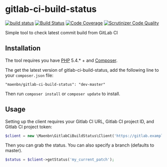 # gitlab-ci-build-status
[![build status](https://travis-ci.org/maen-bn/gitlab-ci-build-status.svg?branch=master)](https://travis-ci.org/maen-bn/gitlab-ci-build-status)
[![Build Status](https://scrutinizer-ci.com/g/maen-bn/gitlab-ci-build-status/badges/build.png?b=master)](https://scrutinizer-ci.com/g/maen-bn/gitlab-ci-build-status/build-status/master)
[![Code Coverage](https://scrutinizer-ci.com/g/maen-bn/gitlab-ci-build-status/badges/coverage.png?b=master)](https://scrutinizer-ci.com/g/maen-bn/gitlab-ci-build-status/?branch=master)
[![Scrutinizer Code Quality](https://scrutinizer-ci.com/g/maen-bn/gitlab-ci-build-status/badges/quality-score.png?b=master)](https://scrutinizer-ci.com/g/maen-bn/gitlab-ci-build-status/?branch=master)

Simple tool to check latest commit build from GitLab CI

## Installation

The tool requires you have [PHP](https://php.net) 5.4.* + and [Composer](https://getcomposer.org).

The get the latest version of gitlab-ci-build-status, add the following line to your `composer.json` file:
```
"maenbn/gitlab-ci-build-status": "dev-master"
```
Then run `composer install` or `composer update` to install.

## Usage

Setting up the client requires your Gitlab CI URL, Gitlab CI project ID, and Gitlab CI project token:
```php
$client = new \Maenbn\GitlabCiBuildStatus\Client('https://gitlab.example.com/ci' 'project_id', 'ci_project_token');
```
Then you can grab the status. You can also specify a branch (defaults to master).
```php
$status = $client->getStatus('my_current_patch');
```